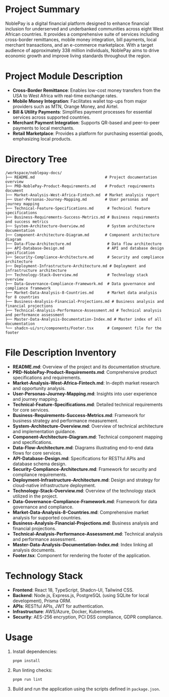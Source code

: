 # Project Summary
NoblePay is a digital financial platform designed to enhance financial inclusion for underserved and underbanked communities across eight West African countries. It provides a comprehensive suite of services including cross-border remittances, mobile money integration, bill payments, local merchant transactions, and an e-commerce marketplace. With a target audience of approximately 338 million individuals, NoblePay aims to drive economic growth and improve living standards throughout the region.

# Project Module Description
- **Cross-Border Remittance**: Enables low-cost money transfers from the USA to West Africa with real-time exchange rates.
- **Mobile Money Integration**: Facilitates wallet top-ups from major providers such as MTN, Orange Money, and Airtel.
- **Bill & Utility Payments**: Simplifies payment processes for essential services across supported countries.
- **Merchant Payment Integration**: Supports QR-based and peer-to-peer payments to local merchants.
- **Retail Marketplace**: Provides a platform for purchasing essential goods, emphasizing local products.

# Directory Tree
```
/workspace/noblepay-docs/
├── README.md                               # Project documentation overview
├── PRD-NoblePay-Product-Requirements.md    # Product requirements document
├── Market-Analysis-West-Africa-Fintech.md  # Market analysis report
├── User-Personas-Journey-Mapping.md        # User personas and journey mapping
├── Technical-Feature-Specifications.md      # Technical feature specifications
├── Business-Requirements-Success-Metrics.md # Business requirements and success metrics
├── System-Architecture-Overview.md          # System architecture documentation
├── Component-Architecture-Diagram.md       # Component architecture diagram
├── Data-Flow-Architecture.md                # Data flow architecture
├── API-Database-Design.md                   # API and database design specification
├── Security-Compliance-Architecture.md      # Security and compliance architecture
├── Deployment-Infrastructure-Architecture.md # Deployment and infrastructure architecture
├── Technology-Stack-Overview.md             # Technology stack overview
├── Data-Governance-Compliance-Framework.md  # Data governance and compliance framework
├── Market-Data-Analysis-8-Countries.md      # Market data analysis for 8 countries
├── Business-Analysis-Financial-Projections.md # Business analysis and financial projections
├── Technical-Analysis-Performance-Assessment.md # Technical analysis and performance assessment
├── Master-Data-Analysis-Documentation-Index.md # Master index of all documentation
└── shadcn-ui/src/components/Footer.tsx      # Component file for the footer
```

# File Description Inventory
- **README.md**: Overview of the project and its documentation structure.
- **PRD-NoblePay-Product-Requirements.md**: Comprehensive product specifications and requirements.
- **Market-Analysis-West-Africa-Fintech.md**: In-depth market research and opportunity analysis.
- **User-Personas-Journey-Mapping.md**: Insights into user experience and journey mapping.
- **Technical-Feature-Specifications.md**: Detailed technical requirements for core services.
- **Business-Requirements-Success-Metrics.md**: Framework for business strategy and performance measurement.
- **System-Architecture-Overview.md**: Overview of technical architecture and implementation guidance.
- **Component-Architecture-Diagram.md**: Technical component mapping and specifications.
- **Data-Flow-Architecture.md**: Diagrams illustrating end-to-end data flows for core services.
- **API-Database-Design.md**: Specifications for RESTful APIs and database schema design.
- **Security-Compliance-Architecture.md**: Framework for security and compliance requirements.
- **Deployment-Infrastructure-Architecture.md**: Design and strategy for cloud-native infrastructure deployment.
- **Technology-Stack-Overview.md**: Overview of the technology stack utilized in the project.
- **Data-Governance-Compliance-Framework.md**: Framework for data governance and compliance.
- **Market-Data-Analysis-8-Countries.md**: Comprehensive market analysis for supported countries.
- **Business-Analysis-Financial-Projections.md**: Business analysis and financial projections.
- **Technical-Analysis-Performance-Assessment.md**: Technical analysis and performance assessment.
- **Master-Data-Analysis-Documentation-Index.md**: Index linking all analysis documents.
- **Footer.tsx**: Component for rendering the footer of the application.

# Technology Stack
- **Frontend**: React 18, TypeScript, Shadcn-UI, Tailwind CSS.
- **Backend**: Node.js, Express.js, PostgreSQL (using SQLite for local development), Prisma ORM.
- **APIs**: RESTful APIs, JWT for authentication.
- **Infrastructure**: AWS/Azure, Docker, Kubernetes.
- **Security**: AES-256 encryption, PCI DSS compliance, GDPR compliance.

# Usage
1. Install dependencies:
   ```
   pnpm install
   ```
2. Run linting checks:
   ```
   pnpm run lint
   ```
3. Build and run the application using the scripts defined in `package.json`.
